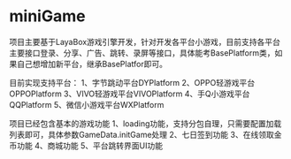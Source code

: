 # miniGame
项目主要基于LayaBox游戏引擎开发，针对开发各平台小游戏，目前支持各平台主要接口登录、分享、广告、跳转、录屏等接口，具体能考BasePlatform类，如果自己想增加新平台，继承BasePlatfor即可。

目前实现支持平台：
1、字节跳动平台DYPlatform
2、OPPO轻游戏平台OPPOPlatform
3、VIVO轻游戏平台VIVOPlatform
4、手Q小游戏平台QQPlatform
5、微信小游戏平台WXPlatform

项目已经包含基本的游戏功能
1、loading功能，支持分包自理，只需要配置加载列表即可，具体参数GameData.initGame处理
2、七日签到功能
3、在线领取金币功能
4、商城功能
5、平台跳转界面UI功能
